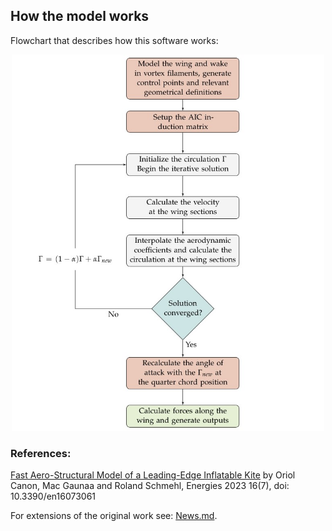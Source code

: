 ## How the model works

Flowchart that describes how this software works:

<p align="center"><img src="https://raw.githubusercontent.com/Albatross-Kite-Transport/VortexStepMethod.jl/refs/heads/main/docs/src/Flowchart.jpg" width="500" /></p>

### References:

[Fast Aero-Structural Model of a Leading-Edge Inflatable Kite](https://www.mdpi.com/1996-1073/16/7/3061) by Oriol Canon, Mac Gaunaa and Roland Schmehl, Energies 2023 16(7),   doi: 10.3390/en16073061

For extensions of the original work see: [News.md](https://github.com/Albatross-Kite-Transport/VortexStepMethod.jl/blob/main/NEWS.md).